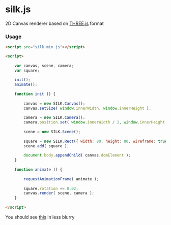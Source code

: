 silk.js
========
2D Canvas renderer based on [THREE.js](https://github.com/mrdoob/three.js) format

### Usage ###

```html
<script src="silk.min.js"></script>

<script>
	
	var canvas, scene, camera;
	var square;
	
	init();
	animate();
	
	function init () {
		
		canvas = new SILK.Canvas();
		canvas.setSize( window.innerWidth, window.innerHeight );
		
		camera = new SILK.Camera();
		camera.position.set( window.innerWidth / 2, window.innerHeight / 2 );
		
		scene = new SILK.Scene();
		
		square = new SILK.Rect({ width: 80, height: 80, wireframe: true, color: 0xff0000 });
		scene.add( square );
		
		document.body.appendChild( canvas.domElement );
	}
	
	function animate () {
		
		requestAnimationFrame( animate );
		
		square.rotation += 0.02;
		canvas.render( scene, camera );
	}
	
</script>
```

You should see [this](http://g.recordit.co/zSlm2pmh2C.gif) in less blurry
